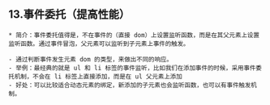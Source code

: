 ## 13.事件委托（提高性能）

    * 简介：事件委托值得是，不在事件的（直接 dom）上设置监听函数，而是在其父元素上设置监听函数。通过事件冒泡，父元素可以监听到子元素上事件的触发。

    - 通过判断事件发生元素 dom 的类型，来做出不同的响应。
    - 举例：最经典的就是 ul 和 li 标签的事件监听，比如我们在添加事件的时候，采用事件委托机制，不会在 li 标签上直接添加，而是在 ul 父元素上添加
    - 好处：可以比较适合动态元素的绑定，新添加的子元素也会监听函数，也可以有事件触发机制。
